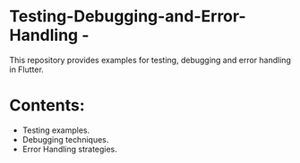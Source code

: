 # Testing-Debugging-and-Error-Handling -
   This repository provides examples for testing, debugging and error handling in Flutter.
#
# Contents:
   - Testing examples.
   - Debugging techniques.
   - Error Handling strategies.
#